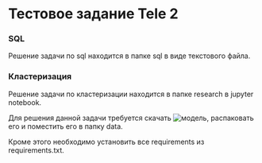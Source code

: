 # Тестовое задание Tele 2

### SQL

Решение задачи по sql находится в папке sql в виде текстового файла.

### Кластеризация

Решение задачи по кластеризации находится в папке research в jupyter notebook. 

Для решения данной задачи требуется скачать ![модель](https://drive.google.com/uc?export=view&id=<FILE_ID>), распаковать его и поместить его в папку data.

Кроме этого необходимо установить все requirements из requirements.txt.



